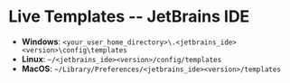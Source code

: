 # Live Templates -- JetBrains IDE

- **Windows**: `<your_user_home_directory>\.<jetbrains_ide><version>\config\templates`
- **Linux**: `~/<jetbrains_ide><version>/config/templates`
- **MacOS**: `~/Library/Preferences/<jetbrains_ide><version>/templates`

